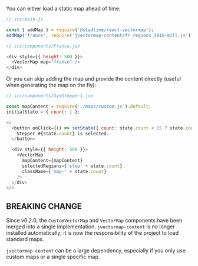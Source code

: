 You can either load a static map ahead of time:

```js
// src/main.js

const { addMap } = require('@stadline/react-vectormap');
addMap('france', require('jvectormap-content/fr_regions_2016-mill.js'));

// src/components/France.jsx

<div style={{ height: 500 }}>
  <VectorMap map="france" />
</div>
```

Or you can skip adding the map and provide the content directly (useful when generating the map on the fly):

```js
// src/components/GymSteppers.jsx

const mapContent = require('./maps/custom.js').default;
initialState = { count: 1 };

<>
  <button onClick={() => setState({ count: state.count < 15 ? state.count + 1 : 1 })}>
    Stepper #{state.count} is selected.
  </button>

  <div style={{ height: 500 }}>
    <VectorMap
      mapContent={mapContent}
      selectedRegions={'step' + state.count}
      className={'map-' + state.count}
    />
  </div>
</>
```

## BREAKING CHANGE

Since v0.2.0, the `CustomVectorMap` and `VectorMap` components have been merged into a single implementation. `jvectormap-content` is no longer installed automatically; it is now the responsibility of the project to load standard maps.

`jvectormap-content` can be a large dependency, especially if you only use custom maps or a single specific map.

